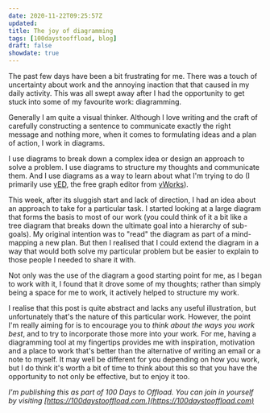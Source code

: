 ```yaml
---
date: 2020-11-22T09:25:57Z
updated:
title: The joy of diagramming
tags: [100daystooffload, blog]
draft: false
showdate: true
---
```


The past few days have been a bit frustrating for me. There was a touch of uncertainty about work and the annoying inaction that that caused in my daily activity. This was all swept away after I had the opportunity to get stuck into some of my favourite work: diagramming.

Generally I am quite a visual thinker. Although I love writing and the craft of carefully constructing a sentence to communicate exactly the right message and nothing more, when it comes to formulating ideas and a plan of action, I work in diagrams.

I use diagrams to break down a complex idea or design an approach to solve a problem. I use diagrams to structure my thoughts and communicate them. And I use diagrams as a way to learn about what I'm trying to do (I primarily use [yED](https://www.yworks.com/products/yed), the free graph editor from [yWorks](https://www.yworks.com)).

This week, after its sluggish start and lack of direction, I had an idea about an approach to take for a particular task. I started looking at a large diagram that forms the basis to most of our work (you could think of it a bit like a tree diagram that breaks down the ultimate goal into a hierarchy of sub-goals). My original intention was to "read" the diagram as part of a mind-mapping a new plan. But then I realised that I could extend the diagram in a way that would both solve my particular problem but be easier to explain to those people I needed to share it with.

Not only was the use of the diagram a good starting point for me, as I began to work with it, I found that it drove some of my thoughts; rather than simply being a space for me to work, it actively helped to structure my work.

I realise that this post is quite abstract and lacks any useful illustration, but unfortunately that's the nature of this particular work. However, the point I'm really aiming for is to encourage you to _think about the ways you work best_, and to try to incorporate those more into your work. For me, having a diagramming tool at my fingertips provides me with inspiration, motivation and a place to work that's better than the alternative of writing an email or a note to myself. It may well be different for you depending on how you work, but I do think it's worth a bit of time to think about this so that you have the opportunity to not only be effective, but to enjoy it too.

_I'm publishing this as part of 100 Days to Offload. You can join in yourself by visiting [https://100daystooffload.com.](https://100daystooffload.com)_
